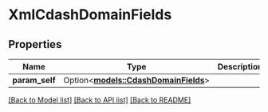 # XmlCdashDomainFields

## Properties

Name | Type | Description | Notes
------------ | ------------- | ------------- | -------------
**param_self** | Option<[**models::CdashDomainFields**](CdashDomainFields.md)> |  | [optional]

[[Back to Model list]](../README.md#documentation-for-models) [[Back to API list]](../README.md#documentation-for-api-endpoints) [[Back to README]](../README.md)



